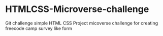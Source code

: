 # HTMLCSS-Microverse-challenge
Git challenge simple HTML CSS Project 
micoverse challenge for creating freecode camp survey like form
